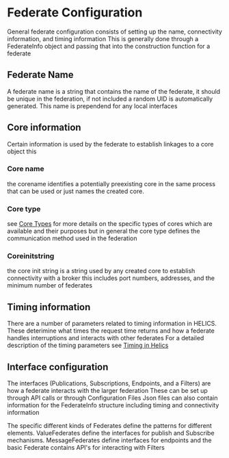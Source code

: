 # Federate Configuration
General federate configuration consists of setting up the name, connectivity information, and timing information
This is generally done through a FederateInfo object and passing that into the construction function for a federate

## Federate Name
A federate name is a string that contains the name of the federate, it should be unique in the federation, if not included a random UID is 
automatically generated.  This name is prependend for any local interfaces

## Core information
Certain information is used by the federate to establish linkages to a core object this
### Core name
 the corename identifies a potentially preexisting core in the same process that can be used
or just names the created core. 

### Core type
see [Core Types](CoreTypes) for more details on the specific types of cores which are available and their purposes
but in general the core type defines the communication method used in the federation

### Coreinitstring
the core init string is a string used by any created core to establish connectivity with a broker
this includes port numbers, addresses, and the minimum number of federates

## Timing information
There are a number of parameters related to timing information in HELICS.  These deterimine what times the request time returns and how a federate handles interruptions and interacts with other federates
For a detailed description of the timing parameters see [Timing in Helics](Timing)

## Interface configuration
The interfaces (Publications, Subscriptions, Endpoints, and a Filters) are how a federate interacts with the larger federation
These can be set up through API calls or through Configuration Files
Json files can also contain information for the FederateInfo structure including timing and connectivity information

The specific different kinds of Federates define the patterns for different elements.  ValueFederates define the interfaces for publish and Subscribe mechanisms.
MessageFederates define interfaces for endpoints and the basic Federate contains API's for interacting with Filters
